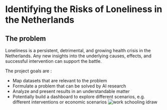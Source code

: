 # Identifying the Risks of Loneliness in the Netherlands
## The problem
Loneliness is a persistent, detrimental, and growing health crisis in the Netherlands. Any new insights into the underlying causes, effects, and successful intervention can support the battle.

The project goals are :
- Map datasets that are relevant to the problem
- Formulate a problem that can be solved by AI research
- Analyze and present results in an understandable matter
- Potentially build a dashboard to explore different scenarios, e.g. different interventions or economic scenarios
![work schooling idraw](https://user-images.githubusercontent.com/96992238/234884580-8259cad1-0c52-4024-941e-eeba45179f41.png)
